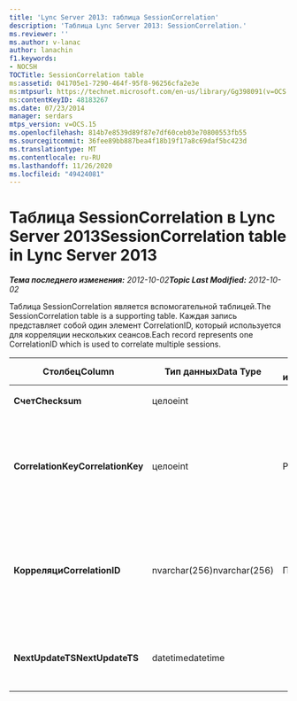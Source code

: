 ```yaml
---
title: 'Lync Server 2013: таблица SessionCorrelation'
description: 'Таблица Lync Server 2013: SessionCorrelation.'
ms.reviewer: ''
ms.author: v-lanac
author: lanachin
f1.keywords:
- NOCSH
TOCTitle: SessionCorrelation table
ms:assetid: 041705e1-7290-464f-95f8-96256cfa2e3e
ms:mtpsurl: https://technet.microsoft.com/en-us/library/Gg398091(v=OCS.15)
ms:contentKeyID: 48183267
ms.date: 07/23/2014
manager: serdars
mtps_version: v=OCS.15
ms.openlocfilehash: 814b7e8539d89f87e7df60ceb03e70800553fb55
ms.sourcegitcommit: 36fee89bb887bea4f18b19f17a8c69daf5bc423d
ms.translationtype: MT
ms.contentlocale: ru-RU
ms.lasthandoff: 11/26/2020
ms.locfileid: "49424081"
---
```

# <a name="sessioncorrelation-table-in-lync-server-2013"></a><span data-ttu-id="eee1d-103">Таблица SessionCorrelation в Lync Server 2013</span><span class="sxs-lookup"><span data-stu-id="eee1d-103">SessionCorrelation table in Lync Server 2013</span></span>

<div data-xmlns="http://www.w3.org/1999/xhtml">

<div class="topic" data-xmlns="http://www.w3.org/1999/xhtml" data-msxsl="urn:schemas-microsoft-com:xslt" data-cs="https://msdn.microsoft.com/">

<div data-asp="https://msdn2.microsoft.com/asp">



</div>

<div id="mainSection">

<div id="mainBody"><span data-ttu-id="eee1d-104">

<span> </span></span><span class="sxs-lookup"><span data-stu-id="eee1d-104">

<span> </span></span></span>

<span data-ttu-id="eee1d-105">_**Тема последнего изменения:** 2012-10-02_</span><span class="sxs-lookup"><span data-stu-id="eee1d-105">_**Topic Last Modified:** 2012-10-02_</span></span>

<span data-ttu-id="eee1d-106">Таблица SessionCorrelation является вспомогательной таблицей.</span><span class="sxs-lookup"><span data-stu-id="eee1d-106">The SessionCorrelation table is a supporting table.</span></span> <span data-ttu-id="eee1d-107">Каждая запись представляет собой один элемент CorrelationID, который используется для корреляции нескольких сеансов.</span><span class="sxs-lookup"><span data-stu-id="eee1d-107">Each record represents one CorrelationID which is used to correlate multiple sessions.</span></span>


<table>
<colgroup>
<col style="width: 25%" />
<col style="width: 25%" />
<col style="width: 25%" />
<col style="width: 25%" />
</colgroup>
<thead>
<tr class="header">
<th><span data-ttu-id="eee1d-108"><strong>Столбец</strong></span><span class="sxs-lookup"><span data-stu-id="eee1d-108"><strong>Column</strong></span></span></th>
<th><span data-ttu-id="eee1d-109"><strong>Тип данных</strong></span><span class="sxs-lookup"><span data-stu-id="eee1d-109"><strong>Data Type</strong></span></span></th>
<th><span data-ttu-id="eee1d-110"><strong>Ключ/индекс</strong></span><span class="sxs-lookup"><span data-stu-id="eee1d-110"><strong>Key/Index</strong></span></span></th>
<th><span data-ttu-id="eee1d-111"><strong>Details</strong></span><span class="sxs-lookup"><span data-stu-id="eee1d-111"><strong>Details</strong></span></span></th>
</tr>
</thead>
<tbody>
<tr class="odd">
<td><p><span data-ttu-id="eee1d-112"><strong>Счет</strong></span><span class="sxs-lookup"><span data-stu-id="eee1d-112"><strong>Checksum</strong></span></span></p></td>
<td><p><span data-ttu-id="eee1d-113">целое</span><span class="sxs-lookup"><span data-stu-id="eee1d-113">int</span></span></p></td>
<td></td>
<td></td>
</tr>
<tr class="even">
<td><p><span data-ttu-id="eee1d-114"><strong>CorrelationKey</strong></span><span class="sxs-lookup"><span data-stu-id="eee1d-114"><strong>CorrelationKey</strong></span></span></p></td>
<td><p><span data-ttu-id="eee1d-115">целое</span><span class="sxs-lookup"><span data-stu-id="eee1d-115">int</span></span></p></td>
<td><p><span data-ttu-id="eee1d-116">Primary</span><span class="sxs-lookup"><span data-stu-id="eee1d-116">Primary</span></span></p></td>
<td><p><span data-ttu-id="eee1d-117">Уникальный номер, показывающий этот сервер конференц-связи A/V.</span><span class="sxs-lookup"><span data-stu-id="eee1d-117">Unique number identifying this A/V Conferencing Server.</span></span></p></td>
</tr>
<tr class="odd">
<td><p><span data-ttu-id="eee1d-118"><strong>Корреляци</strong></span><span class="sxs-lookup"><span data-stu-id="eee1d-118"><strong>CorrelationID</strong></span></span></p></td>
<td><p><span data-ttu-id="eee1d-119">nvarchar(256)</span><span class="sxs-lookup"><span data-stu-id="eee1d-119">nvarchar(256)</span></span></p></td>
<td><p><span data-ttu-id="eee1d-120">Повторя</span><span class="sxs-lookup"><span data-stu-id="eee1d-120">Unique</span></span></p></td>
<td><p><span data-ttu-id="eee1d-121">Коррелированные сеансы будут иметь одинаковый идентификатор корреляции.</span><span class="sxs-lookup"><span data-stu-id="eee1d-121">Sessions that are correlated will have the same correlation ID.</span></span></p></td>
</tr>
<tr class="even">
<td><p><span data-ttu-id="eee1d-122"><strong>NextUpdateTS</strong></span><span class="sxs-lookup"><span data-stu-id="eee1d-122"><strong>NextUpdateTS</strong></span></span></p></td>
<td><p><span data-ttu-id="eee1d-123">datetime</span><span class="sxs-lookup"><span data-stu-id="eee1d-123">datetime</span></span></p></td>
<td><p> </p></td>
<td><p><span data-ttu-id="eee1d-124">Только для внутреннего использования.</span><span class="sxs-lookup"><span data-stu-id="eee1d-124">For internal use only.</span></span></p></td>
</tr>
</tbody>
</table><span data-ttu-id="eee1d-125">


</div>

<span> </span>

</div>

</div>

</span><span class="sxs-lookup"><span data-stu-id="eee1d-125">


</div>

<span> </span>

</div>

</div>

</span></span></div>

